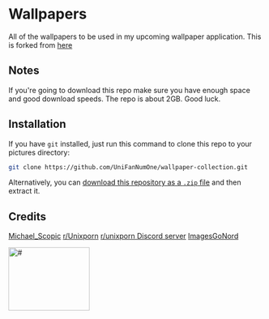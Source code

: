 # Wallpapers

All of the wallpapers to be used in my upcoming wallpaper application. This is forked from [here](https://github.com/michaelScopic/Wallpapers)

## Notes

If you're going to download this repo make sure you have enough space and good download speeds. The repo is about 2GB. Good luck.

## Installation

If you have `git` installed, just run this command to clone this repo to your pictures directory:
```sh
git clone https://github.com/UniFanNumOne/wallpaper-collection.git
```

Alternatively, you can [download this repository as a `.zip` file](https://github.com/UniFanNumOne/wallpaper-collection/archive/refs/heads/main.zip) and then extract it.

## Credits

[Michael_Scopic](https://github.com/michaelScopic/Wallpapers)
[r/Unixporn](https://www.reddit.com/r/unixporn/)
[r/unixporn Discord server](https://discord.gg/unixporn)
[ImagesGoNord](https://github.com/Schroedinger-Hat/ImageGoNord-Web)

<p><img src="https://file.garden/ZnwfXL-zy2Zk1E4c/neocities-kikurireviews/Images/stickers/ryogif1.gif" alt="#" style="width:160px;height:125px;"><p>
